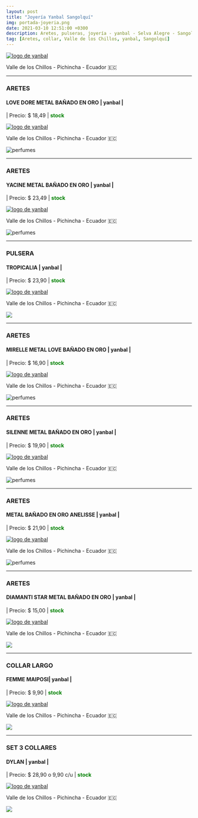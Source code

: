 ```yaml
---
layout: post
title: "Joyería Yanbal Sangolquí"
img: portada-joyeria.png 
date: 2021-03-10 12:51:00 +0300
description: Aretes, pulseras, joyería - yanbal - Selva Alegre - Sangolquí
tag: [Aretes, collar, Valle de los Chillos, yanbal, Sangolquí]
---
```

[logoface]:  https://res.cloudinary.com/dpky6fcf6/image/upload/c_scale,w_180/v1624038829/Blog-Betty/3_icqdc9.png
[face]: https://www.facebook.com/Stock-Betty-100754135535413 "clic para abrir ir a facebook"
[![logo de yanbal][logoface]][face]

<p><i class="fa fa-map-marker" aria-hidden="true"></i> Valle de los Chillos - Pichincha - Ecuador 🇪🇨</p> 

***

### ARETES 
#### LOVE DORE METAL BAÑADO EN ORO | yanbal  |
| Precio: $  18,49 | <b style='color:green'> stock </b>

[logo]: https://raw.githubusercontent.com/Betty-C/bef/gh-pages/assets/img/linkw.jpg
[LOVE]: https://api.whatsapp.com/send?phone=593995957267&text=%C2%A1Hola!%20Me%20interesa%20este%20producto%20-%3E%20Aretes%20LOVE%20DORE%20METAL%20BA%C3%91ADO%20EN%20ORO%20%20%20%20-%20yanbal "clic para abrir chat de whatsapp"
 [![logo de yanbal][logo]][LOVE]
  
<p><i class="fa fa-map-marker" aria-hidden="true"></i> Valle de los Chillos - Pichincha - Ecuador 🇪🇨</p> 

![perfumes](https://res.cloudinary.com/dpky6fcf6/image/upload/c_scale,h_180,w_370/v1611095766/Blog-Betty/Joyeria/joy-dore_ihjrjs.png)

* * *

### ARETES
#### YACINE METAL BAÑADO EN ORO | yanbal  |
| Precio: $ 23,49  | <b style='color:green'> stock </b>

[logo]: https://raw.githubusercontent.com/Betty-C/bef/gh-pages/assets/img/linkw.jpg
[YACINE]: https://api.whatsapp.com/send?phone=593995957267&text=%C2%A1Hola!%20Me%20interesa%20este%20producto%20-%3E%20Aretes%20YACINE%20METAL%20BA%C3%91ADO%20EN%20ORO%20%20%20%20-%20yanbal "clic para abrir chat de whatsapp"
 [![logo de yanbal][logo]][YACINE]
 
<p><i class="fa fa-map-marker" aria-hidden="true"></i> Valle de los Chillos - Pichincha - Ecuador 🇪🇨</p> 

![perfumes](https://res.cloudinary.com/dpky6fcf6/image/upload/c_scale,h_180,w_350/v1611095451/Blog-Betty/Joyeria/jpy-yacine_vzzcql.png)

* * *

### PULSERA
#### TROPICALIA | yanbal  |
| Precio: $ 23,90  | <b style='color:green'> stock </b>

[logo]: https://raw.githubusercontent.com/Betty-C/bef/gh-pages/assets/img/linkw.jpg
[TROPICALIA]: https://api.whatsapp.com/send?phone=593995957267&text=Hola!%20Me%20interesa%20este%20producto%20-%20%20Pulsera%20tropicalia%20-%20yanbal "clic para abrir chat de whatsapp"
 [![logo de yanbal][logo]][TROPICALIA]
 
<p><i class="fa fa-map-marker" aria-hidden="true"></i> Valle de los Chillos - Pichincha - Ecuador 🇪🇨</p> 

<img src="https://res.cloudinary.com/dpky6fcf6/image/upload/c_scale,h_181,w_375/v1611095657/Blog-Betty/Joyeria/joy-tropicalia1_kp4247.png" />

* * *

### ARETES
#### MIRELLE METAL LOVE BAÑADO EN ORO   | yanbal  |
| Precio: $ 16,90   | <b style='color:green'> stock </b>

[logo]: https://raw.githubusercontent.com/Betty-C/bef/gh-pages/assets/img/linkw.jpg
[MIRELLE]: https://api.whatsapp.com/send?phone=593995957267&text=%C2%A1Hola!%20Me%20interesa%20este%20producto%20-%3E%20Aretes%20MIRELLE%20METAL%20LOVE%20BA%C3%91ADO%20EN%20ORO%20%20-%20yanbal "clic para abrir chat de whatsapp"
 [![logo de yanbal][logo]][MIRELLE]
 
<p><i class="fa fa-map-marker" aria-hidden="true"></i> Valle de los Chillos - Pichincha - Ecuador 🇪🇨</p> 

![perfumes](https://res.cloudinary.com/dpky6fcf6/image/upload/c_scale,h_221,w_400/v1611095440/Blog-Betty/Joyeria/joy-mirelle5_mydmfb.png)

* * *

### ARETES
#### SILENNE METAL BAÑADO EN ORO  | yanbal  |
| Precio: $ 19,90  | <b style='color:green'> stock </b>

[logo]: https://raw.githubusercontent.com/Betty-C/bef/gh-pages/assets/img/linkw.jpg
[SILENNE]: https://api.whatsapp.com/send?phone=593995957267&text=%C2%A1Hola!%20Me%20interesa%20este%20producto%20-%3E%20Aretes%20SILENNE%20METAL%20BA%C3%91ADO%20EN%20ORO%20%20-%20yanbal "clic para abrir chat de whatsapp"
 [![logo de yanbal][logo]][SILENNE]
 
<p><i class="fa fa-map-marker" aria-hidden="true"></i> Valle de los Chillos - Pichincha - Ecuador 🇪🇨</p> 

![perfumes](https://res.cloudinary.com/dpky6fcf6/image/upload/c_scale,h_230,w_400/v1611095446/Blog-Betty/Joyeria/joy-silenne_xzdobv.png)

* * *

### ARETES
#### METAL BAÑADO EN ORO  ANELISSE | yanbal  |
| Precio: $ 21,90  | <b style='color:green'> stock </b>

[logo]: https://raw.githubusercontent.com/Betty-C/bef/gh-pages/assets/img/linkw.jpg
[BAÑADO]: https://api.whatsapp.com/send?phone=593995957267&text=%C2%A1Hola!%20Me%20interesa%20este%20producto%20-%3E%20Aretes%20%20METAL%20BA%C3%91ADO%20EN%20ORO%20ANELISSE%20-%20yanbal "clic para abrir chat de whatsapp"
 [![logo de yanbal][logo]][BAÑADO]
 
<p><i class="fa fa-map-marker" aria-hidden="true"></i> Valle de los Chillos - Pichincha - Ecuador 🇪🇨</p> 

![perfumes](https://res.cloudinary.com/dpky6fcf6/image/upload/c_scale,h_329,w_334/v1611095760/Blog-Betty/Joyeria/joy-anelisse_pvds1f.png)

* * *

### ARETES
#### DIAMANTI STAR METAL BAÑADO EN ORO  | yanbal  |
| Precio: $  15,00 | <b style='color:green'> stock </b>

[logo]: https://raw.githubusercontent.com/Betty-C/bef/gh-pages/assets/img/linkw.jpg
[DIAMANTI]: https://api.whatsapp.com/send?phone=593995957267&text=%C2%A1Hola!%20Me%20interesa%20este%20producto%20-%3E%20Aretes%20%20DIAMANTI%20STAR%20METAL%20BA%C3%91ADO%20EN%20ORO%20%20-%20yanbal "clic para abrir chat de whatsapp"
 [![logo de yanbal][logo]][DIAMANTI]
 
<p><i class="fa fa-map-marker" aria-hidden="true"></i> Valle de los Chillos - Pichincha - Ecuador 🇪🇨</p> 

<img src="https://res.cloudinary.com/dpky6fcf6/image/upload/c_scale,h_390,w_320/v1611096045/Blog-Betty/Joyeria/joy-star_vkvujl.png" />

* * *

### COLLAR LARGO
#### FEMME MAIPOSI| yanbal  |
| Precio: $  9,90 | <b style='color:green'> stock </b>

[logo]: https://raw.githubusercontent.com/Betty-C/bef/gh-pages/assets/img/linkw.jpg
[MARIPOSI]: https://api.whatsapp.com/send?phone=593995957267&text=%C2%A1Hola!%20Me%20interesa%20este%20producto%20-%3E%20Collar%20largo%20Femme%20Mariposi%20METAL%20BA%C3%91ADO%20EN%20ORO%20%20-%20yanbal "clic para abrir chat de whatsapp"
 [![logo de yanbal][logo]][MARIPOSI]

<p><i class="fa fa-map-marker" aria-hidden="true"></i> Valle de los Chillos - Pichincha - Ecuador 🇪🇨</p> 

<img src="https://res.cloudinary.com/dpky6fcf6/image/upload/c_scale,h_350,w_360/v1611095768/Blog-Betty/Joyeria/joy-femmeMariposi_zwcwed.png" />

* * *

### SET 3 COLLARES
#### DYLAN | yanbal  |
| Precio: $  28,90 o 9,90 c/u | <b style='color:green'> stock </b>

[logo]: https://raw.githubusercontent.com/Betty-C/bef/gh-pages/assets/img/linkw.jpg
[DYLAN]: https://api.whatsapp.com/send?phone=593995957267&text=%C2%A1Hola!%20Me%20interesa%20este%20producto%20-%3E%20Set%20tres%20Collares%20Dylan%20-%20yanbal "clic para abrir chat de whatsapp"
 [![logo de yanbal][logo]][DYLAN]
 
<p><i class="fa fa-map-marker" aria-hidden="true"></i> Valle de los Chillos - Pichincha - Ecuador 🇪🇨</p>

<img src="https://res.cloudinary.com/dpky6fcf6/image/upload/c_scale,h_190,w_400/v1611095445/Blog-Betty/Joyeria/joy-dylan_znz2il.png" />
